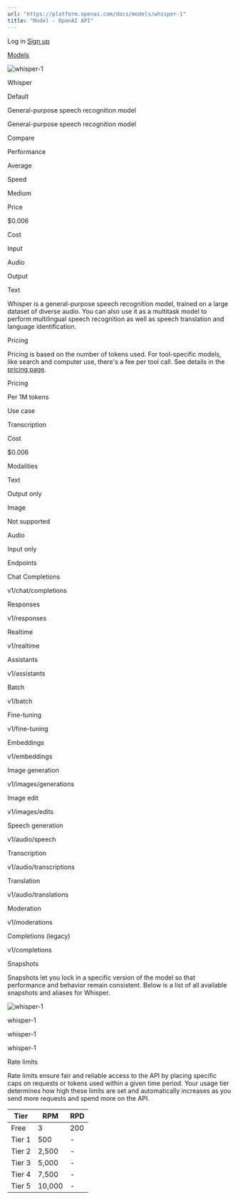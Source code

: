 ```yaml
---
url: "https://platform.openai.com/docs/models/whisper-1"
title: "Model - OpenAI API"
---
```


Log in [Sign up](https://platform.openai.com/signup)

[Models](https://platform.openai.com/docs/models)

![whisper-1](https://cdn.openai.com/API/docs/images/model-page/model-icons/whisper-1.png)

Whisper

Default

General-purpose speech recognition model

General-purpose speech recognition model

Compare

Performance

Average

Speed

Medium

Price

$0.006

Cost

Input

Audio

Output

Text

Whisper is a general-purpose speech recognition model, trained on a large dataset of diverse audio. You can also use it as a multitask model to perform multilingual speech recognition as well as speech translation and language identification.

Pricing

Pricing is based on the number of tokens used. For tool-specific models, like search and computer use, there's a fee per tool call. See details in the [pricing page](https://platform.openai.com/docs/pricing).

Pricing

Per 1M tokens

Use case

Transcription

Cost

$0.006

Modalities

Text

Output only

Image

Not supported

Audio

Input only

Endpoints

Chat Completions

v1/chat/completions

Responses

v1/responses

Realtime

v1/realtime

Assistants

v1/assistants

Batch

v1/batch

Fine-tuning

v1/fine-tuning

Embeddings

v1/embeddings

Image generation

v1/images/generations

Image edit

v1/images/edits

Speech generation

v1/audio/speech

Transcription

v1/audio/transcriptions

Translation

v1/audio/translations

Moderation

v1/moderations

Completions (legacy)

v1/completions

Snapshots

Snapshots let you lock in a specific version of the model so that performance and behavior remain consistent. Below is a list of all available snapshots and aliases for Whisper.

![whisper-1](https://cdn.openai.com/API/docs/images/model-page/model-icons/whisper-1.png)

whisper-1

whisper-1

whisper-1

Rate limits

Rate limits ensure fair and reliable access to the API by placing specific caps on requests or tokens used within a given time period. Your usage tier determines how high these limits are set and automatically increases as you send more requests and spend more on the API.

| Tier | RPM | RPD |
| --- | --- | --- |
| Free | 3 | 200 |
| Tier 1 | 500 | - |
| Tier 2 | 2,500 | - |
| Tier 3 | 5,000 | - |
| Tier 4 | 7,500 | - |
| Tier 5 | 10,000 | - |
